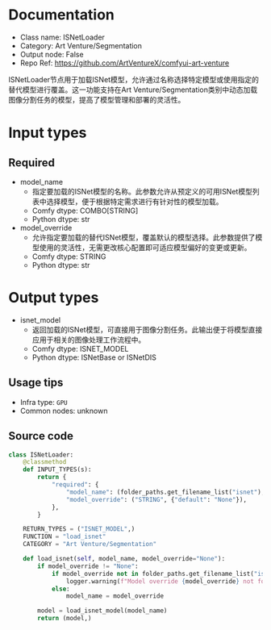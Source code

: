 
# Documentation
- Class name: ISNetLoader
- Category: Art Venture/Segmentation
- Output node: False
- Repo Ref: https://github.com/ArtVentureX/comfyui-art-venture

ISNetLoader节点用于加载ISNet模型，允许通过名称选择特定模型或使用指定的替代模型进行覆盖。这一功能支持在Art Venture/Segmentation类别中动态加载图像分割任务的模型，提高了模型管理和部署的灵活性。

# Input types
## Required
- model_name
    - 指定要加载的ISNet模型的名称。此参数允许从预定义的可用ISNet模型列表中选择模型，便于根据特定需求进行有针对性的模型加载。
    - Comfy dtype: COMBO[STRING]
    - Python dtype: str
- model_override
    - 允许指定要加载的替代ISNet模型，覆盖默认的模型选择。此参数提供了模型使用的灵活性，无需更改核心配置即可适应模型偏好的变更或更新。
    - Comfy dtype: STRING
    - Python dtype: str

# Output types
- isnet_model
    - 返回加载的ISNet模型，可直接用于图像分割任务。此输出便于将模型直接应用于相关的图像处理工作流程中。
    - Comfy dtype: ISNET_MODEL
    - Python dtype: ISNetBase or ISNetDIS


## Usage tips
- Infra type: `GPU`
- Common nodes: unknown


## Source code
```python
class ISNetLoader:
    @classmethod
    def INPUT_TYPES(s):
        return {
            "required": {
                "model_name": (folder_paths.get_filename_list("isnet"),),
                "model_override": ("STRING", {"default": "None"}),
            },
        }

    RETURN_TYPES = ("ISNET_MODEL",)
    FUNCTION = "load_isnet"
    CATEGORY = "Art Venture/Segmentation"

    def load_isnet(self, model_name, model_override="None"):
        if model_override != "None":
            if model_override not in folder_paths.get_filename_list("isnet"):
                logger.warning(f"Model override {model_override} not found. Use {model_name} instead.")
            else:
                model_name = model_override

        model = load_isnet_model(model_name)
        return (model,)

```
